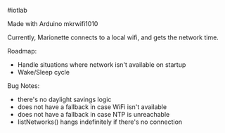 #iotlab

Made with Arduino mkrwifi1010

Currently, Marionette connects to a local wifi, and gets the network time.

Roadmap:
* Handle situations where network isn't available on startup
* Wake/Sleep cycle

Bug Notes:
* there's no daylight savings logic
* does not have a fallback in case WiFi isn't available
* does not have a fallback in case NTP is unreachable
* listNetworks() hangs indefinitely if there's no connection